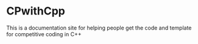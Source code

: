 # CPwithCpp
This is a documentation site for helping people get the code and template for competitive coding in C++
